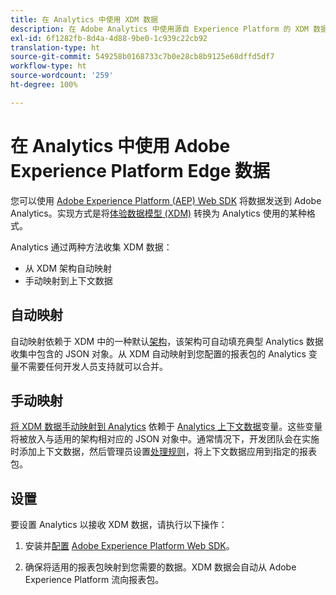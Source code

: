 ```yaml
---
title: 在 Analytics 中使用 XDM 数据
description: 在 Adobe Analytics 中使用源自 Experience Platform 的 XDM 数据概述
exl-id: 6f1282fb-8d4a-4d88-9be0-1c939c22cb92
translation-type: ht
source-git-commit: 549258b0168733c7b0e28cb8b9125e68dffd5df7
workflow-type: ht
source-wordcount: '259'
ht-degree: 100%

---
```


# 在 Analytics 中使用 Adobe Experience Platform Edge 数据

您可以使用 [Adobe Experience Platform (AEP) Web SDK](https://docs.adobe.com/content/help/zh-Hans/launch/using/extensions-ref/adobe-extension/aep-extension/overview.html) 将数据发送到 Adobe Analytics。实现方式是将[体验数据模型 (XDM)](https://docs.adobe.com/content/help/zh-Hans/experience-platform/xdm/home.html) 转换为 Analytics 使用的某种格式。

Analytics 通过两种方法收集 XDM 数据：

* 从 XDM 架构自动映射
* 手动映射到上下文数据

## 自动映射

自动映射依赖于 XDM 中的一种默认[架构](https://docs.adobe.com/content/help/zh-Hans/experience-platform/xdm/schema/composition.html)，该架构可自动填充典型 Analytics 数据收集中包含的 JSON 对象。从 XDM 自动映射到您配置的报表包的 Analytics 变量不需要任何开发人员支持就可以合并。

## 手动映射

[将 XDM 数据手动映射到 Analytics](xdm-manual.md) 依赖于 [Analytics 上下文数据](../vars/page-vars/contextdata.md)变量。这些变量将被放入与适用的架构相对应的 JSON 对象中。通常情况下，开发团队会在实施时添加上下文数据，然后管理员设置[处理规则](/help/admin/admin/c-processing-rules/c-processing-rules-configuration/t-processing-rules.md)，将上下文数据应用到指定的报表包。

## 设置

要设置 Analytics 以接收 XDM 数据，请执行以下操作：

1. 安装并[配置](https://docs.adobe.com/content/help/zh-Hans/experience-platform/edge/fundamentals/configuring-the-sdk.html) [Adobe Experience Platform Web SDK](https://docs.adobe.com/content/help/zh-Hans/experience-platform/edge/fundamentals/installing-the-sdk.html)。

2. 确保将适用的报表包映射到您需要的数据。XDM 数据会自动从 Adobe Experience Platform 流向报表包。
